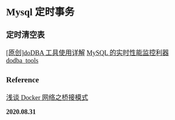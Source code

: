 <font size=4 face='楷体'>

## Mysql 定时事务

### 定时清空表


[[原创]doDBA 工具使用详解](https://www.cnblogs.com/David-domain/p/11176070.html)
[MySQL 的实时性能监控利器](https://www.cnblogs.com/wuchangsoft/p/9764635.html)
[dodba_tools](https://github.com/dblucyne/dodba_tools)

### Reference

[浅谈 Docker 网络之桥接模式](https://www.imooc.com/article/296815)

**2020.08.31**

